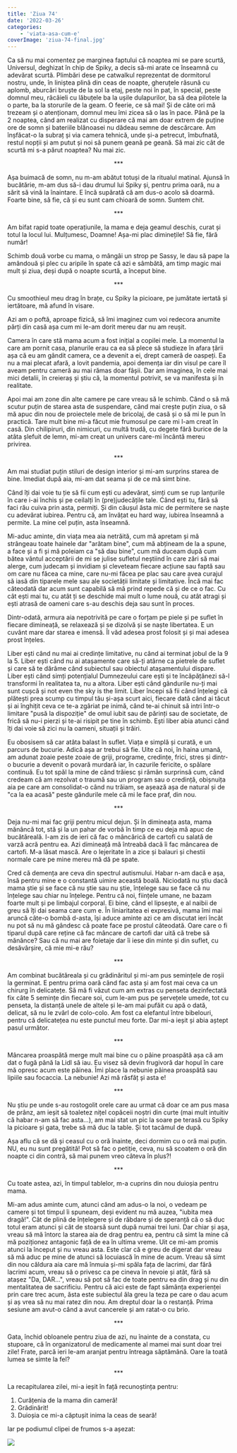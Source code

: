 ```yaml
---
title: 'Ziua 74'
date: '2022-03-26'
categories:
    - 'viata-asa-cum-e'
coverImage: 'ziua-74-final.jpg'
---
```


Ca să nu mai comentez pe marginea faptului că noaptea mi se pare scurtă, Universul, deghizat în chip de Spiky, a decis să-mi arate ce înseamnă cu adevărat scurtă. Plimbări dese pe catwalkul reprezentat de dormitorul nostru, unde, în liniștea plină din ceas de noapte, gheruțele răsună cu aplomb, aburcări bruște de la sol la etaj, peste noi în pat, în special, peste domnul meu, râcâieli cu lăbuțele ba la ușile dulapurilor, ba să dea pilotele la o parte, ba la storurile de la geam. O feerie, ce să mai! Și de câte ori mă trezeam și o atenționam, domnul meu îmi zicea să o las în pace. Până pe la 2 noaptea, când am realizat cu disperare că mai am doar extrem de puține ore de somn și bateriile blănoasei nu dădeau semne de descărcare. Am înșfăcat-o la subraț și via camera tehnică, unde și-a petrecut, îmbufnată, restul nopții și am putut și noi să punem geană pe geană. Să mai zic cât de scurtă mi s-a părut noaptea? Nu mai zic.

<p style="text-align: center;">***</p>

Așa buimacă de somn, nu m-am abătut totuși de la ritualul matinal. Ajunsă în bucătărie, m-am dus să-i dau drumul lui Spiky și, pentru prima oară, nu a sărit să vină la înaintare. E încă supărată că am dus-o acolo să doarmă. Foarte bine, să fie, că și eu sunt cam chioară de somn. Suntem chit.

<p style="text-align: center;">***</p>

Am bifat rapid toate operațiunile, la mama e deja geamul deschis, curat și totul la locul lui. Mulțumesc, Doamne! Așa-mi plac diminețile! Să fie, fără număr!

Schimb două vorbe cu mama, o mângâi un strop pe Sassy, le dau să pape la amândouă și plec cu aripile în spate că azi e sâmbătă, am timp magic mai mult și ziua, deși după o noapte scurtă, a început bine.

<p style="text-align: center;">***</p>

Cu smoothieul meu drag în brațe, cu Spiky la picioare, pe jumătate iertată și iertătoare, mă afund în visare.

Azi am o poftă, aproape fizică, să îmi imaginez cum voi redecora anumite părți din casă așa cum mi le-am dorit mereu dar nu am reușit.

Camera în care stă mama acum a fost inițial a copilei mele. La momentul la care am pornit casa, planurile erau ca ea să plece să studieze în afara țării așa că eu am gândit camera, ce a devenit a ei, drept cameră de oaspeți. Ea nu a mai plecat afară, a lovit pandemia, apoi demența iar din visul pe care îl aveam pentru cameră au mai rămas doar fâșii. Dar am imaginea, în cele mai mici detalii, în creieraș și știu că, la momentul potrivit, se va manifesta și în realitate.

Apoi mai am zone din alte camere pe care vreau să le schimb. Când o să mă scutur puțin de starea asta de suspendare, când mai crește puțin ziua, o să mă apuc din nou de proiectele mele de bricolaj, de casă și o să mi le pun în practică. Tare mult bine mi-a făcut mie frumosul pe care mi l-am creat în casă. Din chilipiruri, din nimicuri, cu multă trudă, cu degete fără burice de la atâta șlefuit de lemn, mi-am creat un univers care-mi încântă mereu privirea.

<p style="text-align: center;">***</p>

Am mai studiat puțin stiluri de design interior și mi-am surprins starea de bine. Imediat după aia, mi-am dat seama și de ce mă simt bine.

Când îți dai voie tu ție să fii cum ești cu adevărat, simți cum se rup lanțurile în care i-ai închis și pe ceilalți în (pre)judecățile tale. Când ești tu, fără să faci rău cuiva prin asta, permiți. Și din căușul ăsta mic de permitere se naște cu adevărat iubirea. Pentru că, am învățat eu hard way, iubirea înseamnă a permite. La mine cel puțin, asta înseamnă.

Mi-aduc aminte, din viața mea aia netrăită, cum mă apretam și mă strângeau toate hainele dar "arătam bine", cum mă abțineam de la a spune, a face și a fi și mă poleiam ca "să dau bine", cum mă duceam după cum bătea vântul acceptării de mi se julise sufletul neștiind în care zări să mai alerge, cum judecam și invidiam și cleveteam fiecare acțiune sau faptă sau om care nu făcea ca mine, care nu-mi făcea pe plac sau care avea curajul să iasă din tiparele mele sau ale societății limitate și limitative. Încă mai fac câteodată dar acum sunt capabilă să mă prind repede că și de ce o fac. Cu cât ești mai tu, cu atât ți se deschide mai mult o lume nouă, cu atât atragi și ești atrasă de oameni care s-au deschis deja sau sunt în proces.

Dintr-odată, armura aia nepotrivită pe care o forțam pe piele și pe suflet în fiecare dimineață, se relaxează și se dizolvă și se naște libertatea. E un cuvânt mare dar starea e imensă. Îl văd adesea prost folosit și și mai adesea prost înțeles.

Liber ești când nu mai ai credințe limitative, nu când ai terminat jobul de la 9 la 5. Liber ești când nu ai atașamente care să-ți atârne ca pietrele de suflet și care să te dărâme când subiectul sau obiectul atașamentului dispare. Liber ești când simți potențialul Dumnezeului care ești și te încăpățânezi să-l transformi în realitatea ta, nu a altora. Liber ești când gândurile nu-ți mai sunt cușcă și not even the sky is the limit. Liber începi să fii când înțelegi că plătești prea scump cu timpul tău și-așa scurt aici, fiecare dată când ai tăcut și ai înghițit ceva ce te-a zgâriat pe inimă, când te-ai chinuit să intri într-o limitare "pusă la dispoziție" de omul iubit sau de părinți sau de societate, de frică să nu-i pierzi și te-ai risipit pe tine în schimb. Ești liber abia atunci când îți dai voie să zici nu la oameni, situații și trăiri.

Eu obosisem să car atâta balast în suflet. Viața e simplă și curată, e un parcurs de bucurie. Adică așa ar trebui să fie. Uite că noi, în haina umană, am adunat zoaie peste zoaie de griji, programe, credințe, frici, stres și dintr-o bucurie a devenit o povară murdară iar, în cazurile fericite, o spălare continuă. Eu tot spăl la mine de când trăiesc și rămân surprinsă cum, când credeam că am rezolvat o traumă sau un program sau o credință, obișnuița aia pe care am consolidat-o când nu trăiam, se așează așa de natural și de "ca la ea acasă" peste gândurile mele că mi le face praf, din nou.

<p style="text-align: center;">***</p>

Deja nu-mi mai fac griji pentru micul dejun. Și în dimineața asta, mama mănâncă tot, stă și la un pahar de vorbă în timp ce eu deja mă apuc de bucătăreală. I-am zis de ieri că fac o mâncărică de cartofi cu salată de varză acră pentru ea. Azi dimineață mă întreabă dacă îi fac mâncarea de cartofi. M-a lăsat mască. Are o lejeritate în a zice și balauri și chestii normale care pe mine mereu mă dă pe spate.

Cred că demența are ceva din spectrul autismului. Habar n-am dacă e așa, însă pentru mine e o constantă uimire această boală. Niciodată nu știu dacă mama știe și se face că nu știe sau nu știe, înțelege sau se face că nu înțelege sau chiar nu înțelege. Pentru că noi, ființele umane, ne bazam foarte mult și pe limbajul corporal. Ei bine, când el lipsește, e al naibii de greu să îți dai seama care cum e. În liniaritatea ei expresivă, mama îmi mai aruncă câte-o bombă d-asta, își aduce aminte azi ce am discutat ieri încât nu pot să nu mă gândesc că poate face pe prostul câteodată. Oare care o fi tiparul după care reține că fac mâncare de cartofi dar uită că trebe să mănânce? Sau că nu mai are foietaje dar îi iese din minte și din suflet, cu desăvârșire, că mie mi-e rău?

<p style="text-align: center;">***</p>

Am combinat bucătăreala și cu grădinăritul și mi-am pus semințele de roșii la germinat. E pentru prima oară când fac asta și am fost mai ceva ca un chirurg în delicatețe. Să mă fi văzut cum am extras cu penseta dezinfectată fix câte 5 semințe din fiecare soi, cum le-am pus pe șervețele umede, tot cu penseta, la distanță unele de altele și le-am mai pufăit cu apă o dată, delicat, să nu le zvârl de colo-colo. Am fost ca elefantul între bibelouri, pentru că delicatețea nu este punctul meu forte. Dar mi-a ieșit și abia aștept pasul următor.

<p style="text-align: center;">***</p>

Mâncarea proaspătă merge mult mai bine cu o pâine proaspătă așa că am dat o fugă până la Lidl să iau. Eu visez să devin frugivoră dar hopul în care mă opresc acum este pâinea. Îmi place la nebunie pâinea proaspătă sau lipiile sau focaccia. La nebunie! Azi mă răsfăț și asta e!

<p style="text-align: center;">***</p>

Nu știu pe unde s-au rostogolit orele care au urmat că doar ce am pus masa de prânz, am ieșit să toaletez nițel copăceii noștri din curte (mai mult intuitiv că habar n-am să fac asta…), am mai stat un pic la soare pe terasă cu Spiky la picioare și gata, trebe să mă duc la table. Și tot tacâmul de după.

Așa aflu că se dă și ceasul cu o oră înainte, deci dormim cu o oră mai puțin. NU, eu nu sunt pregătită! Pot să fac o petiție, ceva, nu să scoatem o oră din noapte ci din contră, să mai punem vreo câteva în plus?!

<p style="text-align: center;">***</p>

Cu toate astea, azi, în timpul tablelor, m-a cuprins din nou duioșia pentru mama.

Mi-am adus aminte cum, atunci când am adus-o la noi, o vedeam pe camere și tot timpul îi spuneam, deși evident nu mă auzea, "iubita mea dragă!". Cât de plină de înțelegere și de răbdare și de speranță că o să duc totul eram atunci și cât de stoarsă sunt după numai trei luni. Dar chiar și așa, vreau să mă întorc la starea aia de drag pentru ea, pentru că simt la mine că mă poziționez antagonic față de ea în ultima vreme. Uit ce mi-am promis atunci la început și nu vreau asta. Este clar că e greu de digerat dar vreau să mă aduc pe mine de atunci să locuiască în mine de acum. Vreau să simt din nou căldura aia care mă înmuia și-mi spăla fața de lacrimi, dar fără lacrimi acum, vreau să o privesc ca pe cineva în nevoie și atât, fără să atașez "Da, DAR…", vreau să pot să fac de toate pentru ea din drag și nu din mentalitatea de sacrificiu. Pentru că aici este de fapt sămânța experienței prin care trec acum, ăsta este subiectul ăla greu la teza pe care o dau acum și aș vrea să nu mai ratez din nou. Am dreptul doar la o restanță. Prima sesiune am avut-o când a avut cancerele și am ratat-o cu brio.

<p style="text-align: center;">***</p>

Gata, închid obloanele pentru ziua de azi, nu înainte de a constata, cu stupoare, că în organizatorul de medicamente al mamei mai sunt doar trei zile! Frate, parcă ieri le-am aranjat pentru întreaga săptămână. Oare la toată lumea se simte la fel?

<p style="text-align: center;">***</p>

La recapitularea zilei, mi-a ieșit în față recunoștința pentru:

1. Curățenia de la mama din cameră!
2. Grădinărit!
3. Duioșia ce mi-a căptușit inima la ceas de seară!

Iar pe podiumul clipei de frumos s-a așezat:

![](images/ziua-74-garden.jpeg)
